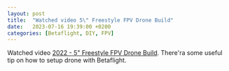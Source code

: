 ```yaml
---
layout: post
title:  "Watched video 5\" Freestyle FPV Drone Build"
date:   2023-07-16 19:39:00 +0200
categories: [Betaflight, DIY, FPV]
---
```

Watched video [2022 - 5" Freestyle FPV Drone Build](https://www.youtube.com/watch?v=Z5t0M2sluLA). There'ra some useful tip on how to setup drone with Betaflight.
